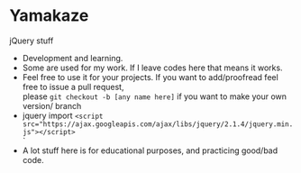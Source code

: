 # Yamakaze
jQuery stuff

- Development and learning.
- Some are used for my work. If I leave codes here that means it works.
- Feel free to use it for your projects. If you want to add/proofread feel free to issue a pull request, <br/>
please `git checkout -b [any name here]` if you want to make your own version/ branch 
- jquery import `<script src="https://ajax.googleapis.com/ajax/libs/jquery/2.1.4/jquery.min.js"></script>
  `<link rel="stylesheet" href="https://ajax.googleapis.com/ajax/libs/jqueryui/1.11.4/themes/smoothness/jquery-ui.css">`
  `<script src="https://ajax.googleapis.com/ajax/libs/jqueryui/1.11.4/jquery-ui.min.js"></script> <br/>`
- A lot stuff here is for educational purposes, and practicing good/bad code.
